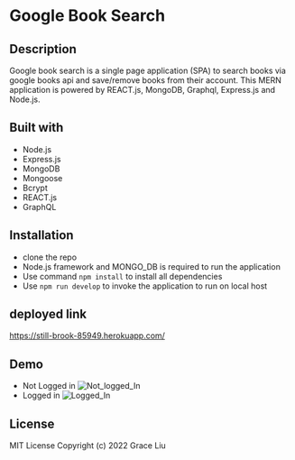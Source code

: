 # Google Book Search

## Description
Google book search is a single page application (SPA) to search books via google books api and save/remove books from their account. This MERN application is powered by REACT.js, MongoDB, Graphql, Express.js and Node.js.

## Built with
* Node.js
* Express.js
* MongoDB
* Mongoose
* Bcrypt
* REACT.js
* GraphQL
## Installation 
* clone the repo
* Node.js framework and MONGO_DB is required to run the application
* Use command ```npm install``` to install all dependencies
* Use ```npm run develop``` to invoke the application to run on local host
## deployed link
https://still-brook-85949.herokuapp.com/

## Demo
* Not Logged in
![Not_logged_In](client/src/assets/Google_Book_Search.gif)
* Logged in
![Logged_In](client/src/assets/Google_Book_Search_loggedIn.gif)

## License
MIT License
Copyright (c) 2022 Grace Liu
